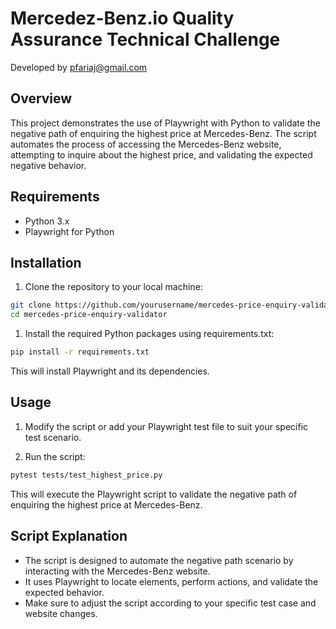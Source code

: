 # Mercedez-Benz.io Quality Assurance Technical Challenge

Developed by pfariaj@gmail.com

## Overview

This project demonstrates the use of Playwright with Python to validate the negative path of enquiring the highest price at Mercedes-Benz. The script automates the process of accessing the Mercedes-Benz website, attempting to inquire about the highest price, and validating the expected negative behavior.

## Requirements

- Python 3.x
- Playwright for Python

## Installation

1. Clone the repository to your local machine:

```bash
git clone https://github.com/yourusername/mercedes-price-enquiry-validator.git
cd mercedes-price-enquiry-validator
```

1. Install the required Python packages using requirements.txt:
```bash
pip install -r requirements.txt
```
This will install Playwright and its dependencies.

## Usage

1. Modify the script or add your Playwright test file to suit your specific test scenario.

2. Run the script:
```bash
pytest tests/test_highest_price.py  
```
This will execute the Playwright script to validate the negative path of enquiring the highest price at Mercedes-Benz.

## Script Explanation
- The script is designed to automate the negative path scenario by interacting with the Mercedes-Benz website.
- It uses Playwright to locate elements, perform actions, and validate the expected behavior.
- Make sure to adjust the script according to your specific test case and website changes.

